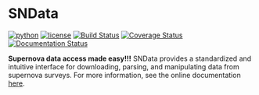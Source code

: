 # SNData

[![python](https://img.shields.io/badge/python-3.6+-g.svg)]()
[![license](https://img.shields.io/badge/license-GPL%20v3.0-brightgreen.svg)](https://www.gnu.org/licenses/gpl-3.0.en.html)
[![Build Status](https://www.travis-ci.com/sncosmo/SNData.svg?branch=master)](https://www.travis-ci.com/sncosmo/SNData)
[![Coverage Status](https://coveralls.io/repos/github/mwvgroup/SNData/badge.svg?branch=master)](https://coveralls.io/github/mwvgroup/SNData?branch=master)
[![Documentation Status](https://readthedocs.org/projects/sndata/badge/?version=latest)](https://sndata.readthedocs.io/en/latest/?badge=latest)

**Supernova data access made easy!!!**
SNData provides a standardized and intuitive interface for downloading,
parsing, and manipulating data from supernova surveys. For more information,
see the online documentation [here](https://sn-data.readthedocs.io/en/latest/).
